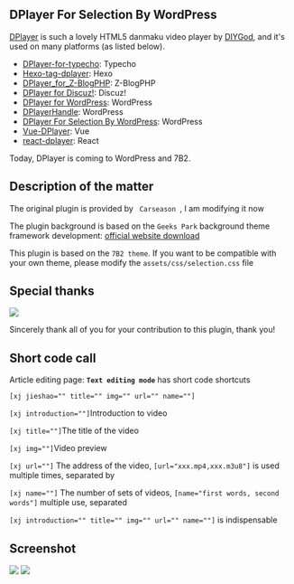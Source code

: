 ## DPlayer For Selection By WordPress

[DPlayer](https://github.com/DIYgod/DPlayer) is such a lovely HTML5 danmaku video player by [DIYGod](https://github.com/DIYgod), and it's used on many platforms (as listed below). 
- [DPlayer-for-typecho](https://github.com/volio/DPlayer-for-typecho): Typecho
- [Hexo-tag-dplayer](https://github.com/NextMoe/hexo-tag-dplayer): Hexo
- [DPlayer_for_Z-BlogPHP](https://github.com/fghrsh/DPlayer_for_Z-BlogPHP): Z-BlogPHP
- [DPlayer for Discuz!](https://coding.net/u/Click_04/p/video/git): Discuz!
- [DPlayer for WordPress](https://github.com/BlueCocoa/DPlayer-WordPress): WordPress
- [DPlayerHandle](https://github.com/kn007/DPlayerHandle): WordPress
- [DPlayer For Selection By WordPress](https://github.com/1962257451/Selection): WordPress
- [Vue-DPlayer](https://github.com/sinchang/vue-dplayer): Vue
- [react-dplayer](https://github.com/hnsylitao/react-dplayer): React


Today, DPlayer is coming to WordPress and 7B2.

## Description of the matter
<p>The original plugin is provided by <code> Carseason </code>, I am modifying it now</p>
<p>The plugin background is based on the <code>Geeks Park</code> background theme framework development: <a target="_blank" href="https://gitcafe.net/archives/3995.html">official website download</a></p>
<p>This plugin is based on the <code>7B2 theme</code>. If you want to be compatible with your own theme, please modify the <code>assets/css/selection.css</code> file</p>

## Special thanks
<p><img src="https://i.loli.net/2019/06/06/5cf8b33b1265787979.png"></p>
<p>Sincerely thank all of you for your contribution to this plugin, thank you!</p>

## Short code call
<p>Article editing page: <code><b>Text editing mode</b></code> has short code shortcuts</p>
<p><code>[xj jieshao="" title="" img="" url="" name=""]</code></p>
<p><code>[xj introduction=""]</code>Introduction to video</p>
<p><code>[xj title=""]</code>The title of the video</p>
<p><code>[xj img=""]</code>Video preview</p>
<p><code>[xj url=""]</code> The address of the video, <code>[url="xxx.mp4,xxx.m3u8"]</code> is used multiple times, separated by </p >
<p><code>[xj name=""]</code> The number of sets of videos, <code>[name="first words, second words"]</code> multiple use, separated </ p>
<p><code>[xj introduction="" title="" img="" url="" name=""]</code> is indispensable</p>

## Screenshot
<img src="https://i.loli.net/2019/06/06/5cf8b638a476d83909.jpg">
<img src="https://i.loli.net/2019/06/06/5cf8b67e6ef0166723.png">
